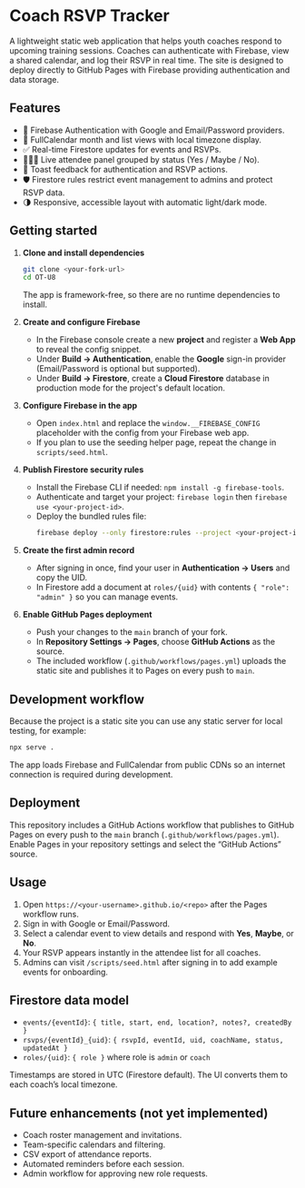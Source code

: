 # Coach RSVP Tracker

A lightweight static web application that helps youth coaches respond to upcoming training sessions. Coaches can authenticate with Firebase, view a shared calendar, and log their RSVP in real time. The site is designed to deploy directly to GitHub Pages with Firebase providing authentication and data storage.

## Features

- 🔐 Firebase Authentication with Google and Email/Password providers.
- 📅 FullCalendar month and list views with local timezone display.
- ✅ Real-time Firestore updates for events and RSVPs.
- 🧑‍🤝‍🧑 Live attendee panel grouped by status (Yes / Maybe / No).
- 🔔 Toast feedback for authentication and RSVP actions.
- 🛡️ Firestore rules restrict event management to admins and protect RSVP data.
- 🌗 Responsive, accessible layout with automatic light/dark mode.

## Getting started

1. **Clone and install dependencies**
   ```bash
   git clone <your-fork-url>
   cd OT-U8
   ```
   The app is framework-free, so there are no runtime dependencies to install.

2. **Create and configure Firebase**
   - In the Firebase console create a new **project** and register a **Web App** to reveal the config snippet.
   - Under **Build → Authentication**, enable the **Google** sign-in provider (Email/Password is optional but supported).
   - Under **Build → Firestore**, create a **Cloud Firestore** database in production mode for the project's default location.

3. **Configure Firebase in the app**
   - Open `index.html` and replace the `window.__FIREBASE_CONFIG` placeholder with the config from your Firebase web app.
   - If you plan to use the seeding helper page, repeat the change in `scripts/seed.html`.

4. **Publish Firestore security rules**
   - Install the Firebase CLI if needed: `npm install -g firebase-tools`.
   - Authenticate and target your project: `firebase login` then `firebase use <your-project-id>`.
   - Deploy the bundled rules file:
     ```bash
     firebase deploy --only firestore:rules --project <your-project-id> --source rules/firestore.rules
     ```

5. **Create the first admin record**
   - After signing in once, find your user in **Authentication → Users** and copy the UID.
   - In Firestore add a document at `roles/{uid}` with contents `{ "role": "admin" }` so you can manage events.

6. **Enable GitHub Pages deployment**
   - Push your changes to the `main` branch of your fork.
   - In **Repository Settings → Pages**, choose **GitHub Actions** as the source.
   - The included workflow (`.github/workflows/pages.yml`) uploads the static site and publishes it to Pages on every push to `main`.

## Development workflow

Because the project is a static site you can use any static server for local testing, for example:

```bash
npx serve .
```

The app loads Firebase and FullCalendar from public CDNs so an internet connection is required during development.

## Deployment

This repository includes a GitHub Actions workflow that publishes to GitHub Pages on every push to the `main` branch (`.github/workflows/pages.yml`). Enable Pages in your repository settings and select the “GitHub Actions” source.

## Usage

1. Open `https://<your-username>.github.io/<repo>` after the Pages workflow runs.
2. Sign in with Google or Email/Password.
3. Select a calendar event to view details and respond with **Yes**, **Maybe**, or **No**.
4. Your RSVP appears instantly in the attendee list for all coaches.
5. Admins can visit `/scripts/seed.html` after signing in to add example events for onboarding.

## Firestore data model

- `events/{eventId}`: `{ title, start, end, location?, notes?, createdBy }`
- `rsvps/{eventId}_{uid}`: `{ rsvpId, eventId, uid, coachName, status, updatedAt }`
- `roles/{uid}`: `{ role }` where role is `admin` or `coach`

Timestamps are stored in UTC (Firestore default). The UI converts them to each coach’s local timezone.

## Future enhancements (not yet implemented)

- Coach roster management and invitations.
- Team-specific calendars and filtering.
- CSV export of attendance reports.
- Automated reminders before each session.
- Admin workflow for approving new role requests.
